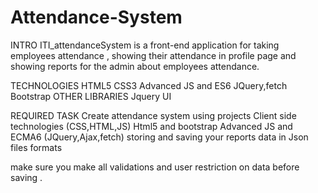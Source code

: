 # Attendance-System
INTRO
ITI_attendanceSystem is a front-end application for taking employees attendance , showing their attendance in profile page and showing reports for the admin about employees attendance.

TECHNOLOGIES
HTML5
CSS3
Advanced JS and ES6
JQuery,fetch
Bootstrap
OTHER LIBRARIES
Jquery UI


REQUIRED TASK
Create attendance system using projects
Client side technologies (CSS,HTML,JS)
Html5 and bootstrap
Advanced JS and ECMA6
(JQuery,Ajax,fetch)
storing and saving your reports data in Json files formats

make sure you make all validations and user restriction on data before saving .
